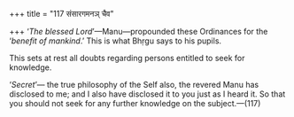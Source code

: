+++
title = "117 संसारगमनञ् चैव"

+++
‘*The blessed Lord*’—Manu—propounded these Ordinances for the ‘*benefit
of mankind*.’ This is what Bhṛgu says to his pupils.

This sets at rest all doubts regarding persons entitled to seek for
knowledge.

‘*Secret*’— the true philosophy of the Self also, the revered Manu has
disclosed to me; and I also have disclosed it to you just as I heard it.
So that you should not seek for any further knowledge on the
subject.—(117)



